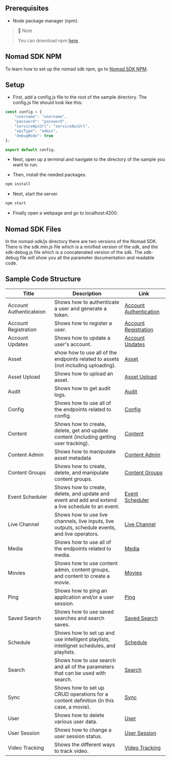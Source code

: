 ## Prerequisites

- Node package manager (npm).

> 📘 Note
> 
> You can download npm [here](https://nodejs.org/en/download).

## Nomad SDK NPM

To learn how to set up the nomad sdk npm, go to [Nomad SDK NPM](https://github.com/Nomad-Media/nomad-sdk/tree/main/nomad-sdk-npm).

## Setup

- First, add a config.js file to the root of the sample directory. The config.js file should look like this:

```javascript 
const config = {
    "username": "username",
    "password": "password",
    "serviceApiUrl": "serviceApiUrl",
    "apiType": "admin",
    "debugMode": true
};

export default config;
```

- Next, open up a terminal and navigate to the directory of the sample you want to run.

- Then, install the needed packages.

```bash
npm install
```

- Next, start the server.

```bash
npm start
```

- Finally open a webpage and go to localhost:4200.

## Nomad SDK Files

In the nomad-sdk/js directory there are two versions of the Nomad SDK. There is the sdk.min.js file which is a minified version of the sdk, and the sdk-debug.js file which is a concatenated version of the sdk. The sdk-debug file will show you all the parameter documentation and readable code.

## Sample Code Structure
| Title | Description | Link |
| ----- | ----------- | ---- |
| Account Authenticateion | Shows how to authenticate a user and generate a token. | [Account Authentication](https://github.com/Nomad-Media/samples-js/tree/main/account-authentication)
| Account Registration | Shows how to register a user. | [Account Registration](https://github.com/Nomad-Media/samples-js/tree/main/account-registration)
| Account Updates | Shows how to update a user's account. | [Account Updates](https://github.com/Nomad-Media/samples-js/tree/main/account-updates)
| Asset | show how to use all of the endpoints related to assets (not including uploading). | [Asset](https://github.com/Nomad-Media/samples-js/tree/main/asset)
| Asset Upload | Shows how to upload an asset. | [Asset Upload](https://github.com/Nomad-Media/samples-js/tree/main/assets-upload)
| Audit | Shows how to get audit logs. | [Audit](https://github.com/Nomad-Media/samples-js/tree/main/audit)
| Config | Shows how to use all of the endpoints related to config. | [Config](https://github.com/Nomad-Media/samples-js/tree/main/config)
| Content | Shows how to create, delete, get and update content (including getting user tracking). | [Content](https://github.com/Nomad-Media/samples-js/tree/main/content)
| Content Admin | Shows how to manipulate asset metadata | [Content Admin](https://github.com/Nomad-Media/samples-js/tree/main/content-admin)
| Content Groups | Shows how to create, delete, and manipulate content groups. | [Content Groups](https://github.com/Nomad-Media/samples-js/tree/main/content-groups)
| Event Scheduler | Shows how to create, delete, and update and event and add and extend a live schedule to an event. | [Event Scheduler](https://github.com/Nomad-Media/samples-js/tree/main/event-scheduler)
| Live Channel | Shows how to use live channels, live inputs, live outputs, schedule events, and live operators. | [Live Channel](https://github.com/Nomad-Media/samples-js/tree/main/live-channel)
| Media | Shows how to use all of the endpoints related to media. | [Media](https://github.com/Nomad-Media/samples-js/tree/main/media)
| Movies | Shows how to use content admin, content groups, and content to create a movie. | [Movies](https://github.com/Nomad-Media/samples-js/tree/main/movies)
| Ping | Shows how to ping an application and/or a user session. | [Ping](https://github.com/Nomad-Media/samples-js/tree/main/ping)
| Saved Search | Shows how to use saved searches and search saves. | [Saved Search](https://github.com/Nomad-Media/samples-js/tree/main/saved-search)
| Schedule | Shows how to set up and use intelligent playlists, intellignet schedules, and playlists. | [Schedule](https://github.com/Nomad-Media/samples-js/tree/main/schedule)
| Search | Shows how to use search and all of the parameters that can be used with search. | [Search](https://github.com/Nomad-Media/samples-js/tree/main/search)
| Sync | Shows how to set up CRUD operations for a content definition (in this case, a movie). | [Sync](https://github.com/Nomad-Media/samples-js/tree/main/sync)
| User | Shows how to delete various user data. | [User](https://github.com/Nomad-Media/samples-js/tree/main/user)
| User Session | Shows how to change a user session status. | [User Session](https://github.com/Nomad-Media/samples-js/tree/main/user-session)
| Video Tracking | Shows the different ways to track video. | [Video Tracking](https://github.com/Nomad-Media/samples-js/tree/main/user-session)